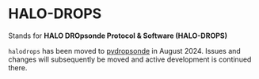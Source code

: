 # HALO-DROPS

Stands for **HALO DROpsonde Protocol & Software (HALO-DROPS)**

`halodrops` has been moved to [pydropsonde](https://github.com/atmdrops/pydropsonde) in August 2024. Issues and changes will subsequently be moved and active development is continued there.
